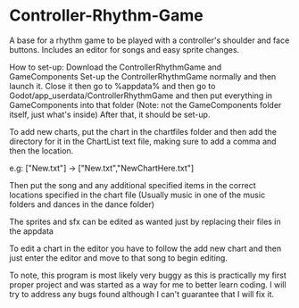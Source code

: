 # Controller-Rhythm-Game
A base for a rhythm game to be played with a controller's shoulder and face buttons. Includes an editor for songs and easy sprite changes.

How to set-up:
Download the ControllerRhythmGame and GameComponents
Set-up the ControllerRhythmGame normally and then launch it.
Close it then go to %appdata% and then go to Godot/app_userdata/ControllerRhythmGame and then put everything in GameComponents into that folder (Note: not the GameComponents folder itself, just what's inside)
After that, it should be set-up.


To add new charts, put the chart in the chartfiles folder and then add the directory for it in the ChartList text file, making sure to add a comma and then the location.

e.g:    ["New.txt"]   ->    ["New.txt","NewChartHere.txt"]

Then put the song and any additional specified items in the correct locations specified in the chart file (Usually music in one of the music folders and dances in the dance folder)


The sprites and sfx can be edited as wanted just by replacing their files in the appdata


To edit a chart in the editor you have to follow the add new chart and then just enter the editor and move to that song to begin editing.



To note, this program is most likely very buggy as this is practically my first proper project and was started as a way for me to better learn coding.
I will try to address any bugs found although I can't guarantee that I will fix it.
